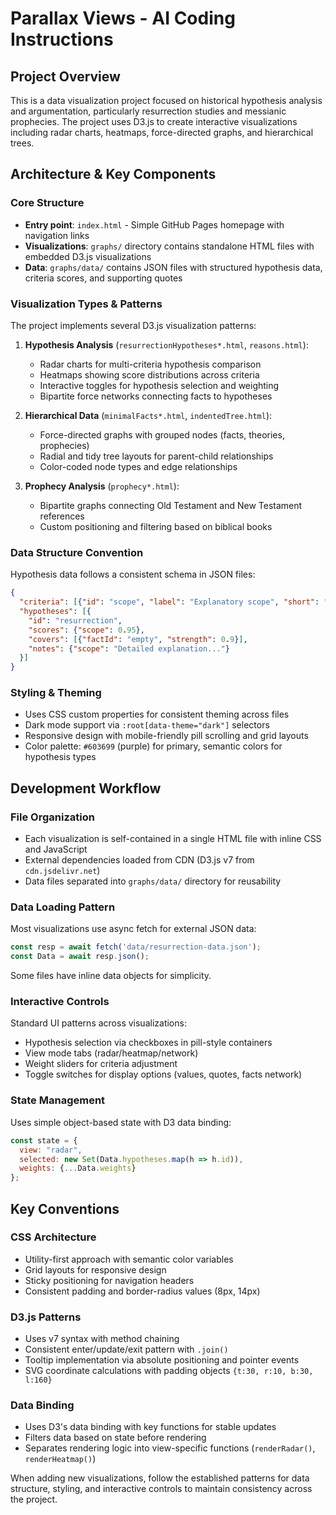 # Parallax Views - AI Coding Instructions

## Project Overview
This is a data visualization project focused on historical hypothesis analysis and argumentation, particularly resurrection studies and messianic prophecies. The project uses D3.js to create interactive visualizations including radar charts, heatmaps, force-directed graphs, and hierarchical trees.

## Architecture & Key Components

### Core Structure
- **Entry point**: `index.html` - Simple GitHub Pages homepage with navigation links
- **Visualizations**: `graphs/` directory contains standalone HTML files with embedded D3.js visualizations
- **Data**: `graphs/data/` contains JSON files with structured hypothesis data, criteria scores, and supporting quotes

### Visualization Types & Patterns
The project implements several D3.js visualization patterns:

1. **Hypothesis Analysis** (`resurrectionHypotheses*.html`, `reasons.html`):
   - Radar charts for multi-criteria hypothesis comparison
   - Heatmaps showing score distributions across criteria
   - Interactive toggles for hypothesis selection and weighting
   - Bipartite force networks connecting facts to hypotheses

2. **Hierarchical Data** (`minimalFacts*.html`, `indentedTree.html`):
   - Force-directed graphs with grouped nodes (facts, theories, prophecies)
   - Radial and tidy tree layouts for parent-child relationships
   - Color-coded node types and edge relationships

3. **Prophecy Analysis** (`prophecy*.html`):
   - Bipartite graphs connecting Old Testament and New Testament references
   - Custom positioning and filtering based on biblical books

### Data Structure Convention
Hypothesis data follows a consistent schema in JSON files:
```json
{
  "criteria": [{"id": "scope", "label": "Explanatory scope", "short": "Scope"}],
  "hypotheses": [{
    "id": "resurrection", 
    "scores": {"scope": 0.95}, 
    "covers": [{"factId": "empty", "strength": 0.9}],
    "notes": {"scope": "Detailed explanation..."}
  }]
}
```

### Styling & Theming
- Uses CSS custom properties for consistent theming across files
- Dark mode support via `:root[data-theme="dark"]` selectors  
- Responsive design with mobile-friendly pill scrolling and grid layouts
- Color palette: `#603699` (purple) for primary, semantic colors for hypothesis types

## Development Workflow

### File Organization
- Each visualization is self-contained in a single HTML file with inline CSS and JavaScript
- External dependencies loaded from CDN (D3.js v7 from `cdn.jsdelivr.net`)
- Data files separated into `graphs/data/` directory for reusability

### Data Loading Pattern
Most visualizations use async fetch for external JSON data:
```javascript
const resp = await fetch('data/resurrection-data.json');
const Data = await resp.json();
```

Some files have inline data objects for simplicity.

### Interactive Controls
Standard UI patterns across visualizations:
- Hypothesis selection via checkboxes in pill-style containers
- View mode tabs (radar/heatmap/network)
- Weight sliders for criteria adjustment
- Toggle switches for display options (values, quotes, facts network)

### State Management
Uses simple object-based state with D3 data binding:
```javascript
const state = {
  view: "radar",
  selected: new Set(Data.hypotheses.map(h => h.id)),
  weights: {...Data.weights}
};
```

## Key Conventions

### CSS Architecture
- Utility-first approach with semantic color variables
- Grid layouts for responsive design
- Sticky positioning for navigation headers
- Consistent padding and border-radius values (8px, 14px)

### D3.js Patterns
- Uses v7 syntax with method chaining
- Consistent enter/update/exit pattern with `.join()`
- Tooltip implementation via absolute positioning and pointer events
- SVG coordinate calculations with padding objects `{t:30, r:10, b:30, l:160}`

### Data Binding
- Uses D3's data binding with key functions for stable updates
- Filters data based on state before rendering
- Separates rendering logic into view-specific functions (`renderRadar()`, `renderHeatmap()`)

When adding new visualizations, follow the established patterns for data structure, styling, and interactive controls to maintain consistency across the project.